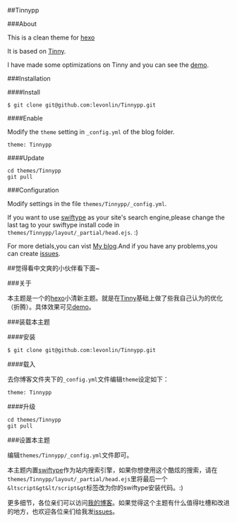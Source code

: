 ##Tinnypp

###About

This is a clean theme for [hexo](https://github.com/hexojs/hexo)

It is based on [Tinny](https://github.com/zhanglun/hexo-theme/tree/master/Tinny).

I have made some optimizations on Tinny and you can see the [demo](http://www.levonlin.info/).

###Installation

####Install

	$ git clone git@github.com:levonlin/Tinnypp.git


####Enable

Modify the <code>theme</code> setting in <code>_config.yml</code> of the blog folder.

    theme: Tinnypp

####Update

	cd themes/Tinnypp
	git pull

###Configuration

Modify settings in the file <code>themes/Tinnypp/_config.yml</code>.

If you want to use [swiftype](https://swiftype.com/) as your site's search engine,please change the last <code><script></script></code> tag to your swiftype install code in <code>themes/Tinnypp/layout/_partial/head.ejs</code>. :)

For more detials,you can vist [My blog](http://www.levonlin.info/tags/Tinnypp/).And if you have any problems,you can create [issues](https://github.com/levonlin/Tinnypp/issues).

##觉得看中文爽的小伙伴看下面~

###关于

本主题是一个的[hexo](https://github.com/hexojs/hexo)小清新主题。就是在[Tinny](https://github.com/zhanglun/hexo-theme/tree/master/Tinny)基础上做了些我自己认为的优化（折腾）。具体效果可见[demo](http://www.levonlin.info/)。

###装载本主题

####安装

	$ git clone git@github.com:levonlin/Tinnypp.git


####载入

去你博客文件夹下的<code>_config.yml</code>文件编辑<code>theme</code>设定如下：

    theme: Tinnypp

####升级

	cd themes/Tinnypp
	git pull

###设置本主题

编辑<code>themes/Tinnypp/_config.yml</code>文件即可。

本主题内置[swiftype](https://swiftype.com/)作为站内搜索引擎，如果你想使用这个酷炫的搜索，请在<code>themes/Tinnypp/layout/_partial/head.ejs</code>里将最后一个<code>&ltscript&gt&lt/script&gt</code>标签改为你的swiftype安装代码。:)

更多细节，各位亲们可以访问[我的博客](http://www.levonlin.info/tags/Tinnypp/)。如果觉得这个主题有什么值得吐槽和改进的地方，也欢迎各位亲们给我发[issues](https://github.com/levonlin/Tinnypp/issues)。